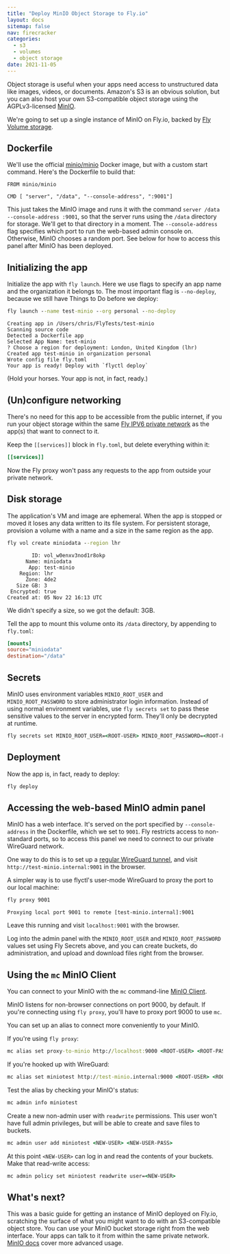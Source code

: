 ```yaml
---
title: "Deploy MinIO Object Storage to Fly.io"
layout: docs
sitemap: false
nav: firecracker
categories:
  - s3
  - volumes
  - object storage
date: 2021-11-05
---
```


Object storage is useful when your apps need access to unstructured data like images, videos, or documents. Amazon's S3 is an obvious solution, but you can also host your own S3-compatible object storage using the AGPLv3-licensed [MinIO](https://min.io/).

We're going to set up a single instance of MinIO on Fly.io, backed by [Fly Volume storage](/docs/reference/volumes/).

## Dockerfile 

We'll use the official [minio/minio](https://hub.docker.com/r/minio/minio) Docker image, but with a custom start command. Here's the Dockerfile to build that: 

```docker
FROM minio/minio

CMD [ "server", "/data", "--console-address", ":9001"]
```

This just takes the MinIO image and runs it with the command `server /data --console-address :9001`, so that the server runs using the `/data` directory for storage. We'll get to that directory in a moment. The `--console-address` flag specifies which port to run the web-based admin console on. Otherwise, MinIO chooses a random port. See below for how to access this panel after MinIO has been deployed.

## Initializing the app

Initialize the app with `fly launch`. Here we use flags to specify an app name and the organization it belongs to. The most important flag is `--no-deploy`, because we still have Things to Do before we deploy:

```cmd
fly launch --name test-minio --org personal --no-deploy
```
```out
Creating app in /Users/chris/FlyTests/test-minio
Scanning source code
Detected a Dockerfile app
Selected App Name: test-minio
? Choose a region for deployment: London, United Kingdom (lhr)
Created app test-minio in organization personal
Wrote config file fly.toml
Your app is ready! Deploy with `flyctl deploy`
```

(Hold your horses. Your app is not, in fact, ready.)

## (Un)configure networking

There's no need for this app to be accessible from the public internet, if you run your object storage within the same [Fly IPV6 private network](https://fly.io/docs/reference/private-networking/) as the app(s) that want to connect to it.

Keep the `[[services]]` block in `fly.toml`, but delete everything within it:

```toml
[[services]]

```

Now the Fly proxy won't pass any requests to the app from outside your private network.

## Disk storage

The application's VM and image are ephemeral. When the app is stopped or moved it loses any data written to its file system. For persistent storage, provision a volume with a name and a size in the same region as the app.

```cmd
fly vol create miniodata --region lhr
```

```out
        ID: vol_w0enxv3nod1r8okp
      Name: miniodata
       App: test-minio
    Region: lhr
      Zone: 4de2
   Size GB: 3
 Encrypted: true
Created at: 05 Nov 22 16:13 UTC
```

We didn't specify a size, so we got the default: 3GB. 

Tell the app to mount this volume onto its `/data` directory, by appending to `fly.toml`:

```toml
[mounts]
source="miniodata"
destination="/data"
```

## Secrets

MinIO uses environment variables `MINIO_ROOT_USER` and `MINIO_ROOT_PASSWORD` to store administrator login information. Instead of using normal environment variables, use `fly secrets set` to pass these sensitive values to the server in encrypted form. They'll only be decrypted at runtime.

```cmd
fly secrets set MINIO_ROOT_USER=<ROOT-USER> MINIO_ROOT_PASSWORD=<ROOT-PASS>
```

## Deployment

Now the app is, in fact, ready to deploy:

```cmd
fly deploy
```

## Accessing the web-based MinIO admin panel

MinIO has a web interface. It's served on the port specified by `--console-address` in the Dockerfile, which we set to `9001`. Fly restricts access to non-standard ports, so to access this panel we need to connect to our private WireGuard network.

One way to do this is to set up a [regular WireGuard tunnel](https://fly.io/docs/reference/private-networking/), and visit `http://test-minio.internal:9001` in the browser.

A simpler way is to use flyctl's user-mode WireGuard to proxy the port to our local machine:

```cmd
fly proxy 9001 
```
```out
Proxying local port 9001 to remote [test-minio.internal]:9001
```

Leave this running and visit `localhost:9001` with the browser.

Log into the admin panel with the `MINIO_ROOT_USER` and `MINIO_ROOT_PASSWORD` values set using Fly Secrets above, and you can create buckets, do administration, and upload and download files right from the browser.

## Using the `mc` MinIO Client

You can connect to your MinIO with the `mc` command-line [MinIO Client](https://min.io/docs/minio/linux/reference/minio-mc.html).

MinIO listens for non-browser connections on port 9000, by default. If you're connecting using `fly proxy`, you'll have to proxy port 9000 to use `mc`. 

You can set up an alias to connect more conveniently to your MinIO.

If you're using `fly proxy`:

```cmd
mc alias set proxy-to-minio http://localhost:9000 <ROOT-USER> <ROOT-PASS>
```

If you're hooked up with WireGuard:

```cmd
mc alias set miniotest http://test-minio.internal:9000 <ROOT-USER> <ROOT-PASS>
```

Test the alias by checking your MinIO's status:

```cmd
mc admin info miniotest
```

Create a new non-admin user with `readwrite` permissions. This user won't have full admin privileges, but will be able to create and save files to buckets.

```cmd
mc admin user add miniotest <NEW-USER> <NEW-USER-PASS>
```

At this point `<NEW-USER>` can log in and read the contents of your buckets. Make that read-write access:

```cmd
mc admin policy set miniotest readwrite user=<NEW-USER>
```

## What's next?

This was a basic guide for getting an instance of MinIO deployed on Fly.io, scratching the surface of what you might want to do with an S3-compatible object store. You can use your MinIO bucket storage right from the web interface. Your apps can talk to it from within the same private network. [MinIO docs](https://min.io/docs/minio/linux/index.html) cover more advanced usage. 
